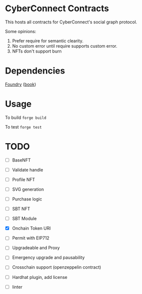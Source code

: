 # CyberConnect Contracts

This hosts all contracts for CyberConnect's social graph protocol.

Some opinions:
1. Prefer require for semantic clearity. 
2. No custom error until require supports custom error.
3. NFTs don't support burn


# Dependencies

[Foundry](https://github.com/foundry-rs/foundry) ([book](https://book.getfoundry.sh/))


# Usage

To build
`forge build`

To test
`forge test`

# TODO
- [ ] BaseNFT
- [ ] Validate handle
- [ ] Profile NFT
- [ ] SVG generation
- [ ] Purchase logic
- [ ] SBT NFT
- [ ] SBT Module
- [x] Onchain Token URI
- [ ] Permit with EIP712
- [ ] Upgradeable and Proxy
- [ ] Emergency upgrade and pausability
- [ ] Crosschain support (openzeppelin contract)

- [ ] Hardhat plugin, add license
- [ ] linter